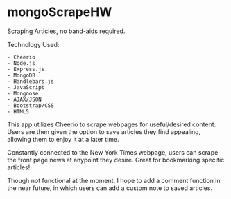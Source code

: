 # mongoScrapeHW

Scraping Articles, no band-aids required.

Technology Used:

    - Cheerio
    - Node.js
    - Express.js
    - MongoDB
    - Handlebars.js
    - JavaScript
    - Mongoose
    - AJAX/JSON
    - Bootstrap/CSS
    - HTML5

This app utilizes Cheerio to scrape webpages for useful/desired content.  Users are then given the option to save articles they find appealing, allowing them to enjoy it at a later time.  

Constantly connected to the New York Times webpage, users can scrape the front page news at anypoint they desire.  Great for bookmarking specific articles!

Though not functional at the moment, I hope to add a comment function in the near future, in which users can add a custom note to saved articles.